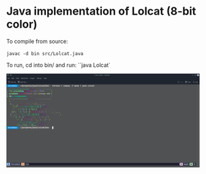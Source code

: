 # Java implementation of Lolcat (8-bit color)  

To compile from source:  

`javac -d bin src/Lolcat.java`  

To run, cd into bin/ and run:
``java Lolcat`   

![screenshot](./lolcat.png)


